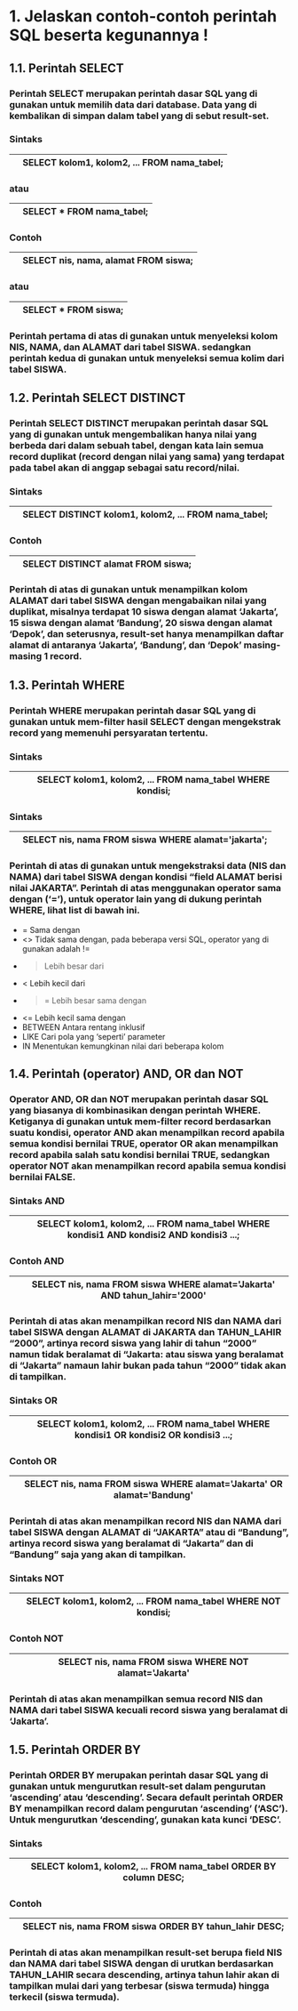 # 1. Jelaskan contoh-contoh perintah SQL beserta kegunannya !

## 1.1. Perintah SELECT
### Perintah SELECT merupakan perintah dasar SQL yang di gunakan untuk memilih data dari database. Data yang di kembalikan di simpan dalam tabel yang di sebut result-set.

### Sintaks
||SELECT kolom1, kolom2, ... FROM nama_tabel;|
|---|---|
### atau
||SELECT * FROM nama_tabel;|
|---|---|
### Contoh
||SELECT nis, nama, alamat FROM siswa;|
|---|---|
### atau
||SELECT * FROM siswa;|
|---|---|
### Perintah pertama di atas di gunakan untuk menyeleksi kolom NIS, NAMA, dan ALAMAT dari tabel SISWA. sedangkan perintah kedua di gunakan untuk menyeleksi semua kolim dari tabel SISWA.

## 1.2. Perintah SELECT DISTINCT
### Perintah SELECT DISTINCT merupakan perintah dasar SQL yang di gunakan untuk mengembalikan hanya nilai yang berbeda dari dalam sebuah tabel, dengan kata lain semua record duplikat (record dengan nilai yang sama) yang terdapat pada tabel akan di anggap sebagai satu record/nilai.

### Sintaks
||SELECT DISTINCT kolom1, kolom2, ... FROM nama_tabel;|
|---|---|
### Contoh
||SELECT DISTINCT alamat FROM siswa;|
|---|---|
### Perintah di atas di gunakan untuk menampilkan kolom ALAMAT dari tabel SISWA dengan mengabaikan nilai yang duplikat, misalnya terdapat 10 siswa dengan alamat ‘Jakarta’, 15 siswa dengan alamat ‘Bandung’, 20 siswa dengan alamat ‘Depok’, dan seterusnya, result-set hanya menampilkan daftar alamat di antaranya ‘Jakarta’, ‘Bandung’, dan ‘Depok’ masing-masing 1 record.

## 1.3. Perintah WHERE
### Perintah WHERE merupakan perintah dasar SQL yang di gunakan untuk mem-filter hasil SELECT dengan mengekstrak record yang memenuhi persyaratan tertentu.

### Sintaks
||SELECT kolom1, kolom2, ... FROM nama_tabel WHERE kondisi;|
|---|---|
### Sintaks
||SELECT nis, nama FROM siswa WHERE alamat='jakarta';|
|---|---|
### Perintah di atas di gunakan untuk mengekstraksi data (NIS dan NAMA) dari tabel SISWA dengan kondisi “field ALAMAT berisi nilai JAKARTA”. Perintah di atas menggunakan operator sama dengan (‘=’), untuk operator lain yang di dukung perintah WHERE, lihat list di bawah ini.
- =  Sama dengan
- <> Tidak sama dengan, pada beberapa versi SQL, operator yang di gunakan adalah !=
- > Lebih besar dari
- < Lebih kecil dari
- >= Lebih besar sama dengan
- <= Lebih kecil sama dengan
- BETWEEN Antara rentang inklusif
- LIKE Cari pola yang ‘seperti’ parameter
- IN Menentukan kemungkinan nilai dari beberapa kolom

## 1.4. Perintah (operator) AND, OR dan NOT
### Operator AND, OR dan NOT merupakan perintah dasar SQL yang biasanya di kombinasikan dengan perintah WHERE. Ketiganya di gunakan untuk mem-filter record berdasarkan suatu kondisi, operator AND akan menampilkan record apabila semua kondisi bernilai TRUE, operator OR akan menampilkan record apabila salah satu kondisi bernilai TRUE, sedangkan operator NOT akan menampilkan record apabila semua kondisi bernilai FALSE.

### Sintaks AND
||SELECT kolom1, kolom2, ... FROM nama_tabel WHERE kondisi1 AND kondisi2 AND kondisi3 ...;|
|---|---|
### Contoh AND
||SELECT nis, nama FROM siswa WHERE alamat='Jakarta' AND tahun_lahir='2000'|
|---|---|
### Perintah di atas akan menampilkan record NIS dan NAMA dari tabel SISWA dengan ALAMAT di JAKARTA dan TAHUN_LAHIR “2000”, artinya record siswa yang lahir di tahun “2000” namun tidak beralamat di “Jakarta: atau siswa yang beralamat di “Jakarta” namaun lahir bukan pada tahun “2000” tidak akan di tampilkan.

### Sintaks OR
||SELECT kolom1, kolom2, ... FROM nama_tabel WHERE kondisi1 OR kondisi2 OR kondisi3 ...;|
|---|---|
### Contoh OR
||SELECT nis, nama FROM siswa WHERE alamat='Jakarta' OR alamat='Bandung'|
|---|---|
### Perintah di atas akan menampilkan record NIS dan NAMA dari tabel SISWA dengan ALAMAT di “JAKARTA” atau di “Bandung”, artinya record siswa yang beralamat di “Jakarta” dan di “Bandung” saja yang akan di tampilkan.

### Sintaks NOT
||SELECT kolom1, kolom2, ... FROM nama_tabel WHERE NOT kondisi;|
|---|---|
### Contoh NOT
||SELECT nis, nama FROM siswa WHERE NOT alamat='Jakarta'|
|---|---|
### Perintah di atas akan menampilkan semua record NIS dan NAMA dari tabel SISWA kecuali record siswa yang beralamat di ‘Jakarta’.

## 1.5. Perintah ORDER BY
### Perintah ORDER BY merupakan perintah dasar SQL yang di gunakan untuk mengurutkan result-set dalam pengurutan ‘ascending’ atau ‘descending’. Secara default perintah ORDER BY menampilkan record dalam pengurutan ‘ascending’ (‘ASC’). Untuk mengurutkan ‘descending’, gunakan kata kunci ‘DESC’.

### Sintaks
||SELECT kolom1, kolom2, ... FROM nama_tabel ORDER BY column DESC;|
|---|---|
### Contoh
||SELECT nis, nama FROM siswa ORDER BY tahun_lahir DESC;|
|---|---|
### Perintah di atas akan menampilkan result-set berupa field NIS dan NAMA dari tabel SISWA dengan di urutkan berdasarkan TAHUN_LAHIR secara descending, artinya tahun lahir akan di tampilkan mulai dari yang terbesar (siswa termuda) hingga terkecil (siswa termuda).

